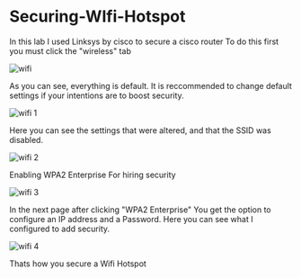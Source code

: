 # Securing-WIfi-Hotspot
In this lab I used Linksys by cisco to secure a cisco router
To do this first you must click the "wireless" tab

![wifi](https://github.com/user-attachments/assets/2de2cf57-40b0-485a-a4d4-9e26a0fa740a)

As you can see, everything is default.
It is reccommended to change default settings if your intentions are to boost security.

![wifi 1](https://github.com/user-attachments/assets/49e9b382-00b6-4790-92c0-c1a889e105a6)

Here you can see the settings that were altered, and that the SSID was disabled.

![wifi 2](https://github.com/user-attachments/assets/6e04c6f1-7195-4d0c-9cfd-47687efdadbc)

Enabling WPA2 Enterprise For hiring security

![wifi 3](https://github.com/user-attachments/assets/4b608166-2952-48f8-8da1-d157d41db27e)

In the next page after clicking "WPA2 Enterprise" You get the option to configure an IP address and a Password.
Here you can see what I configured to add security. 

![wifi 4](https://github.com/user-attachments/assets/80fe4c3b-f28e-45c6-af22-0b2146ed695c)

Thats how you secure a Wifi Hotspot







